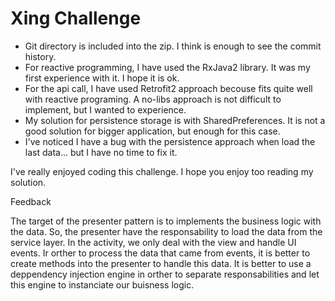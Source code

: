 # Xing Challenge

* Git directory is included into the zip. I think is enough to see the commit history.
* For reactive programming, I have used the RxJava2 library. It was my first experience with it. I hope it is ok.
* For the api call, I have used Retrofit2  approach becouse fits quite well with reactive programing. A no-libs approach is not difficult to implement, but I wanted to experience.
* My solution for persistence storage is with SharedPreferences. It is not a good solution for bigger application, but enough for this case.
* I've noticed I have a bug with the persistence approach when load the last data... but I have no time to fix it.

I've really enjoyed coding this challenge. I hope you enjoy too reading my solution.



Feedback

The target of the presenter pattern is to implements the business logic with the data. So, the presenter have the responsability to load the data from the service layer. In the activity, we only deal with the view and handle UI events. Ir orther to process the data that came from events, it is better to create methods into the presenter to handle this data.
It is better to use a deppendency injection engine in orther to separate responsabilities and let this engine to instanciate our buisness logic.

